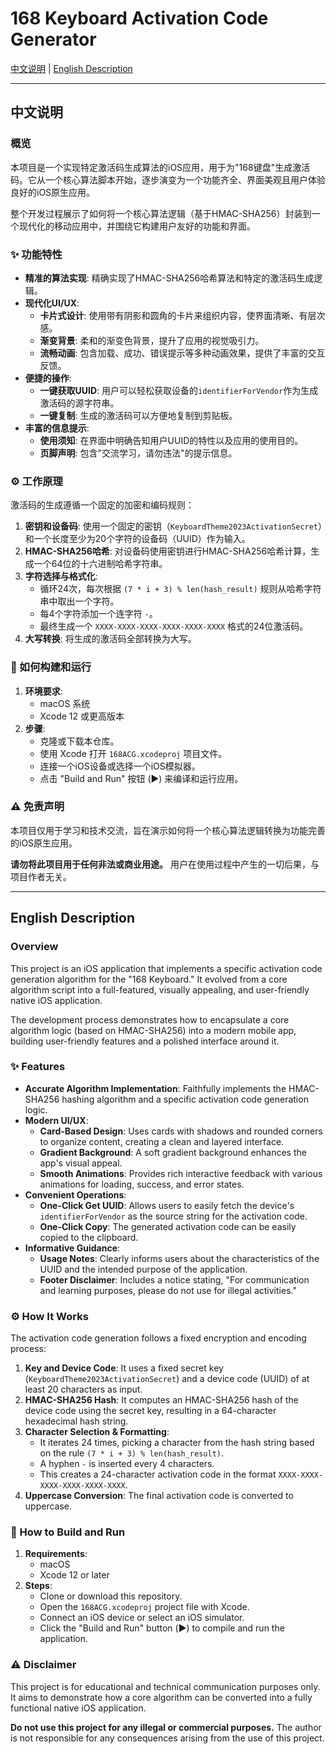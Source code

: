 # 168 Keyboard Activation Code Generator

[中文说明](#中文说明) | [English Description](#english-description)

---

## 中文说明

### 概览

本项目是一个实现特定激活码生成算法的iOS应用，用于为"168键盘"生成激活码。它从一个核心算法脚本开始，逐步演变为一个功能齐全、界面美观且用户体验良好的iOS原生应用。

整个开发过程展示了如何将一个核心算法逻辑（基于HMAC-SHA256）封装到一个现代化的移动应用中，并围绕它构建用户友好的功能和界面。

### ✨ 功能特性

- **精准的算法实现**: 精确实现了HMAC-SHA256哈希算法和特定的激活码生成逻辑。
- **现代化UI/UX**:
  - **卡片式设计**: 使用带有阴影和圆角的卡片来组织内容，使界面清晰、有层次感。
  - **渐变背景**: 柔和的渐变色背景，提升了应用的视觉吸引力。
  - **流畅动画**: 包含加载、成功、错误提示等多种动画效果，提供了丰富的交互反馈。
- **便捷的操作**:
  - **一键获取UUID**: 用户可以轻松获取设备的`identifierForVendor`作为生成激活码的源字符串。
  - **一键复制**: 生成的激活码可以方便地复制到剪贴板。
- **丰富的信息提示**:
  - **使用须知**: 在界面中明确告知用户UUID的特性以及应用的使用目的。
  - **页脚声明**: 包含"交流学习，请勿违法"的提示信息。

### ⚙️ 工作原理

激活码的生成遵循一个固定的加密和编码规则：

1.  **密钥和设备码**: 使用一个固定的密钥（`KeyboardTheme2023ActivationSecret`）和一个长度至少为20个字符的设备码（UUID）作为输入。
2.  **HMAC-SHA256哈希**: 对设备码使用密钥进行HMAC-SHA256哈希计算，生成一个64位的十六进制哈希字符串。
3.  **字符选择与格式化**:
    - 循环24次，每次根据 `(7 * i + 3) % len(hash_result)` 规则从哈希字符串中取出一个字符。
    - 每4个字符添加一个连字符 `-`。
    - 最终生成一个 `XXXX-XXXX-XXXX-XXXX-XXXX-XXXX` 格式的24位激活码。
4.  **大写转换**: 将生成的激活码全部转换为大写。

### 🚀 如何构建和运行

1.  **环境要求**:
    - macOS 系统
    - Xcode 12 或更高版本
2.  **步骤**:
    - 克隆或下载本仓库。
    - 使用 Xcode 打开 `168ACG.xcodeproj` 项目文件。
    - 连接一个iOS设备或选择一个iOS模拟器。
    - 点击 "Build and Run" 按钮 (▶️) 来编译和运行应用。

### ⚠️ 免责声明

本项目仅用于学习和技术交流，旨在演示如何将一个核心算法逻辑转换为功能完善的iOS原生应用。

**请勿将此项目用于任何非法或商业用途。** 用户在使用过程中产生的一切后果，与项目作者无关。

---

## English Description

### Overview

This project is an iOS application that implements a specific activation code generation algorithm for the "168 Keyboard." It evolved from a core algorithm script into a full-featured, visually appealing, and user-friendly native iOS application.

The development process demonstrates how to encapsulate a core algorithm logic (based on HMAC-SHA256) into a modern mobile app, building user-friendly features and a polished interface around it.

### ✨ Features

- **Accurate Algorithm Implementation**: Faithfully implements the HMAC-SHA256 hashing algorithm and a specific activation code generation logic.
- **Modern UI/UX**:
  - **Card-Based Design**: Uses cards with shadows and rounded corners to organize content, creating a clean and layered interface.
  - **Gradient Background**: A soft gradient background enhances the app's visual appeal.
  - **Smooth Animations**: Provides rich interactive feedback with various animations for loading, success, and error states.
- **Convenient Operations**:
  - **One-Click Get UUID**: Allows users to easily fetch the device's `identifierForVendor` as the source string for the activation code.
  - **One-Click Copy**: The generated activation code can be easily copied to the clipboard.
- **Informative Guidance**:
  - **Usage Notes**: Clearly informs users about the characteristics of the UUID and the intended purpose of the application.
  - **Footer Disclaimer**: Includes a notice stating, "For communication and learning purposes, please do not use for illegal activities."

### ⚙️ How It Works

The activation code generation follows a fixed encryption and encoding process:

1.  **Key and Device Code**: It uses a fixed secret key (`KeyboardTheme2023ActivationSecret`) and a device code (UUID) of at least 20 characters as input.
2.  **HMAC-SHA256 Hash**: It computes an HMAC-SHA256 hash of the device code using the secret key, resulting in a 64-character hexadecimal hash string.
3.  **Character Selection & Formatting**:
    - It iterates 24 times, picking a character from the hash string based on the rule `(7 * i + 3) % len(hash_result)`.
    - A hyphen `-` is inserted every 4 characters.
    - This creates a 24-character activation code in the format `XXXX-XXXX-XXXX-XXXX-XXXX-XXXX`.
4.  **Uppercase Conversion**: The final activation code is converted to uppercase.

### 🚀 How to Build and Run

1.  **Requirements**:
    - macOS
    - Xcode 12 or later
2.  **Steps**:
    - Clone or download this repository.
    - Open the `168ACG.xcodeproj` project file with Xcode.
    - Connect an iOS device or select an iOS simulator.
    - Click the "Build and Run" button (▶️) to compile and run the application.

### ⚠️ Disclaimer

This project is for educational and technical communication purposes only. It aims to demonstrate how a core algorithm can be converted into a fully functional native iOS application.

**Do not use this project for any illegal or commercial purposes.** The author is not responsible for any consequences arising from the use of this project. 